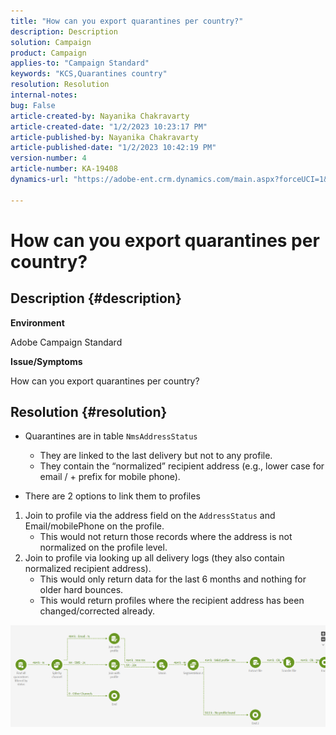 ```yaml
---
title: "How can you export quarantines per country?"
description: Description
solution: Campaign
product: Campaign
applies-to: "Campaign Standard"
keywords: "KCS,Quarantines country"
resolution: Resolution
internal-notes: 
bug: False
article-created-by: Nayanika Chakravarty
article-created-date: "1/2/2023 10:23:17 PM"
article-published-by: Nayanika Chakravarty
article-published-date: "1/2/2023 10:42:19 PM"
version-number: 4
article-number: KA-19408
dynamics-url: "https://adobe-ent.crm.dynamics.com/main.aspx?forceUCI=1&pagetype=entityrecord&etn=knowledgearticle&id=94c3250c-ec8a-ed11-81ac-6045bd006c82"

---
```

# How can you export quarantines per country?

## Description {#description}


<b>Environment</b>

Adobe Campaign Standard

<b>Issue/Symptoms</b>

How can you export quarantines per country?


## Resolution {#resolution}


- Quarantines are in table `NmsAddressStatus`
    - They are linked to the last delivery but not to any profile.
    - They contain the “normalized” recipient address (e.g., lower case for email / + prefix for mobile phone).


- There are 2 options to link them to profiles


1. Join to profile via the address field on the `AddressStatus` and Email/mobilePhone on the profile.
    - This would not return those records where the address is not normalized on the profile level.
2. Join to profile via looking up all delivery logs (they also contain normalized recipient address).
    - This would only return data for the last 6 months and nothing for older hard bounces.
    - This would return profiles where the recipient address has been changed/corrected already.


![](assets/9aa27d94-2bce-ec11-a7b5-0022480a8e40.png)
